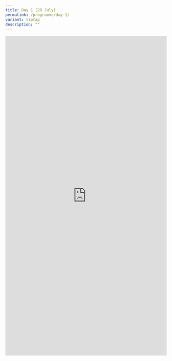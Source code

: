 ```yaml
---
title: Day 1 (29 July)
permalink: /programme/day-1/
variant: tiptap
description: ""
---
```

<div class="iframe-wrapper">
<iframe style="border: none;" height="1000px" width="100%" allowfullscreen="true" frameborder="0" src="https://docs.google.com/document/d/e/2PACX-1vS5mDSkXW1IOt2nnAu83wZqm8U3vLVbIWRe0My7rD4TicYofRVESgWc_qnVSnhi3UiJedYP-_nj9LhS/pub?embedded=true"></iframe>
</div>
<p></p>
